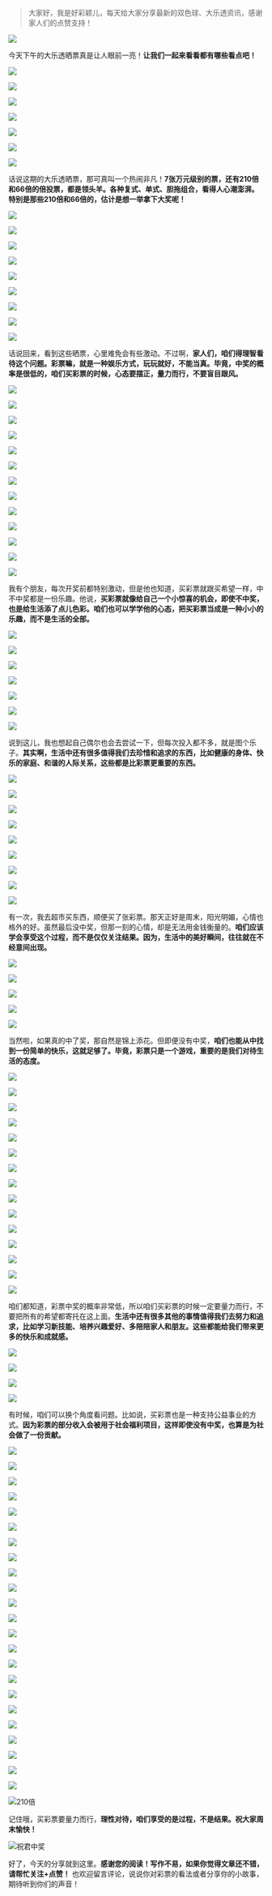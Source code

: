 > 大家好，我是好彩颖儿，每天给大家分享最新的双色球、大乐透资讯，感谢家人们的点赞支持！

![](https://cdn.jsdelivr.net/gh/wangwenjie1314/PicCDN/2024-7-12/1720763627240-image.png)


今天下午的大乐透晒票真是让人眼前一亮！**让我们一起来看看都有哪些看点吧！**


![](https://cdn.jsdelivr.net/gh/wangwenjie1314/PicCDN/2024-8-17/1723879475038-image.png)

![](https://cdn.jsdelivr.net/gh/wangwenjie1314/PicCDN/2024-8-17/1723879469023-image.png)

![](https://cdn.jsdelivr.net/gh/wangwenjie1314/PicCDN/2024-8-17/1723879522481-image.png)

![](https://cdn.jsdelivr.net/gh/wangwenjie1314/PicCDN/2024-8-17/1723879518603-image.png)

![](https://cdn.jsdelivr.net/gh/wangwenjie1314/PicCDN/2024-8-17/1723879591021-image.png)


![](https://cdn.jsdelivr.net/gh/wangwenjie1314/PicCDN/2024-8-17/1723879585310-image.png)

![](https://cdn.jsdelivr.net/gh/wangwenjie1314/PicCDN/2024-8-17/1723879579014-image.png)

话说这期的大乐透晒票，那可真叫一个热闹非凡！**7张万元级别的票，还有210倍和66倍的倍投票，都是领头羊。各种复式、单式、胆拖组合，看得人心潮澎湃。特别是那些210倍和66倍的，估计是想一举拿下大奖呢！**


![](https://cdn.jsdelivr.net/gh/wangwenjie1314/PicCDN/2024-8-17/1723879604278-image.png)


![](https://cdn.jsdelivr.net/gh/wangwenjie1314/PicCDN/2024-8-17/1723879538037-image.png)

![](https://cdn.jsdelivr.net/gh/wangwenjie1314/PicCDN/2024-8-17/1723879534279-image.png)


![](https://cdn.jsdelivr.net/gh/wangwenjie1314/PicCDN/2024-8-17/1723879461697-image.png)

![](https://cdn.jsdelivr.net/gh/wangwenjie1314/PicCDN/2024-8-17/1723879455660-image.png)

![](https://cdn.jsdelivr.net/gh/wangwenjie1314/PicCDN/2024-8-17/1723879513629-image.png)

![](https://cdn.jsdelivr.net/gh/wangwenjie1314/PicCDN/2024-8-17/1723879510199-image.png)

![](https://cdn.jsdelivr.net/gh/wangwenjie1314/PicCDN/2024-8-17/1723879506806-image.png)

![](https://cdn.jsdelivr.net/gh/wangwenjie1314/PicCDN/2024-8-17/1723879502149-image.png)


话说回来，看到这些晒票，心里难免会有些激动。不过啊，**家人们，咱们得理智看待这个问题。彩票嘛，就是一种娱乐方式，玩玩就好，不能当真。毕竟，中奖的概率是很低的，咱们买彩票的时候，心态要摆正，量力而行，不要盲目跟风。**


![](https://cdn.jsdelivr.net/gh/wangwenjie1314/PicCDN/2024-8-17/1723879859902-image.png)

![](https://cdn.jsdelivr.net/gh/wangwenjie1314/PicCDN/2024-8-17/1723879854431-image.png)

![](https://cdn.jsdelivr.net/gh/wangwenjie1314/PicCDN/2024-8-17/1723879848344-image.png)

![](https://cdn.jsdelivr.net/gh/wangwenjie1314/PicCDN/2024-8-17/1723879842833-image.png)

![](https://cdn.jsdelivr.net/gh/wangwenjie1314/PicCDN/2024-8-17/1723879567152-image.png)

![](https://cdn.jsdelivr.net/gh/wangwenjie1314/PicCDN/2024-8-17/1723879561946-image.png)

![](https://cdn.jsdelivr.net/gh/wangwenjie1314/PicCDN/2024-8-17/1723879556850-image.png)

![](https://cdn.jsdelivr.net/gh/wangwenjie1314/PicCDN/2024-8-17/1723879550200-image.png)


![](https://cdn.jsdelivr.net/gh/wangwenjie1314/PicCDN/2024-8-17/1723879623422-image.png)

![](https://cdn.jsdelivr.net/gh/wangwenjie1314/PicCDN/2024-8-17/1723879619278-image.png)

![](https://cdn.jsdelivr.net/gh/wangwenjie1314/PicCDN/2024-8-17/1723879612107-image.png)

![](https://cdn.jsdelivr.net/gh/wangwenjie1314/PicCDN/2024-8-17/1723879637548-image.png)

![](https://cdn.jsdelivr.net/gh/wangwenjie1314/PicCDN/2024-8-17/1723879644588-image.png)


我有个朋友，每次开奖前都特别激动，但是他也知道，买彩票就跟买希望一样，中不中奖都是一份乐趣。他说，**买彩票就像给自己一个小惊喜的机会，即使不中奖，也是给生活添了点儿色彩。咱们也可以学学他的心态，把买彩票当成是一种小小的乐趣，而不是生活的全部。**

![](https://cdn.jsdelivr.net/gh/wangwenjie1314/PicCDN/2024-8-17/1723879630567-image.png)

![](https://cdn.jsdelivr.net/gh/wangwenjie1314/PicCDN/2024-8-17/1723879792429-image.png)

![](https://cdn.jsdelivr.net/gh/wangwenjie1314/PicCDN/2024-8-17/1723879789099-image.png)

![](https://cdn.jsdelivr.net/gh/wangwenjie1314/PicCDN/2024-8-17/1723879785789-image.png)

![](https://cdn.jsdelivr.net/gh/wangwenjie1314/PicCDN/2024-8-17/1723879906805-image.png)

![](https://cdn.jsdelivr.net/gh/wangwenjie1314/PicCDN/2024-8-17/1723879902581-image.png)

![](https://cdn.jsdelivr.net/gh/wangwenjie1314/PicCDN/2024-8-17/1723879716975-image.png)

说到这儿，我也想起自己偶尔也会去尝试一下，但每次投入都不多，就是图个乐子。**其实啊，生活中还有很多值得我们去珍惜和追求的东西，比如健康的身体、快乐的家庭、和谐的人际关系，这些都是比彩票更重要的东西。**





![](https://cdn.jsdelivr.net/gh/wangwenjie1314/PicCDN/2024-8-17/1723879819361-image.png)

![](https://cdn.jsdelivr.net/gh/wangwenjie1314/PicCDN/2024-8-17/1723879815728-image.png)

![](https://cdn.jsdelivr.net/gh/wangwenjie1314/PicCDN/2024-8-17/1723879810594-image.png)

![](https://cdn.jsdelivr.net/gh/wangwenjie1314/PicCDN/2024-8-17/1723879803615-image.png)

![](https://cdn.jsdelivr.net/gh/wangwenjie1314/PicCDN/2024-8-17/1723879781941-image.png)

![](https://cdn.jsdelivr.net/gh/wangwenjie1314/PicCDN/2024-8-17/1723879778465-image.png)

![](https://cdn.jsdelivr.net/gh/wangwenjie1314/PicCDN/2024-8-17/1723879687014-image.png)

![](https://cdn.jsdelivr.net/gh/wangwenjie1314/PicCDN/2024-8-17/1723879681155-image.png)

![](https://cdn.jsdelivr.net/gh/wangwenjie1314/PicCDN/2024-8-17/1723879661227-image.png)





有一次，我去超市买东西，顺便买了张彩票。那天正好是周末，阳光明媚，心情也格外的好。虽然最后没中奖，但那一刻的心情，却是无法用金钱衡量的。**咱们应该学会享受这个过程，而不是仅仅关注结果。因为，生活中的美好瞬间，往往就在不经意间出现。**



![](https://cdn.jsdelivr.net/gh/wangwenjie1314/PicCDN/2024-8-17/1723879709835-image.png)

![](https://cdn.jsdelivr.net/gh/wangwenjie1314/PicCDN/2024-8-17/1723879705215-image.png)

![](https://cdn.jsdelivr.net/gh/wangwenjie1314/PicCDN/2024-8-17/1723879701214-image.png)

![](https://cdn.jsdelivr.net/gh/wangwenjie1314/PicCDN/2024-8-17/1723879697546-image.png)

![](https://cdn.jsdelivr.net/gh/wangwenjie1314/PicCDN/2024-8-17/1723879693012-image.png)





当然啦，如果真的中了奖，那自然是锦上添花。但即便没有中奖，**咱们也能从中找到一份简单的快乐，这就足够了。毕竟，彩票只是一个游戏，重要的是我们对待生活的态度。**


![](https://cdn.jsdelivr.net/gh/wangwenjie1314/PicCDN/2024-8-17/1723879797758-image.png)

![](https://cdn.jsdelivr.net/gh/wangwenjie1314/PicCDN/2024-8-17/1723879671790-image.png)


![](https://cdn.jsdelivr.net/gh/wangwenjie1314/PicCDN/2024-8-17/1723879877921-image.png)

![](https://cdn.jsdelivr.net/gh/wangwenjie1314/PicCDN/2024-8-17/1723879874212-image.png)


![](https://cdn.jsdelivr.net/gh/wangwenjie1314/PicCDN/2024-8-17/1723879892833-image.png)


![](https://cdn.jsdelivr.net/gh/wangwenjie1314/PicCDN/2024-8-17/1723880061708-image.png)

![](https://cdn.jsdelivr.net/gh/wangwenjie1314/PicCDN/2024-8-17/1723880055626-image.png)

![](https://cdn.jsdelivr.net/gh/wangwenjie1314/PicCDN/2024-8-17/1723880051494-image.png)

![](https://cdn.jsdelivr.net/gh/wangwenjie1314/PicCDN/2024-8-17/1723880047441-image.png)

![](https://cdn.jsdelivr.net/gh/wangwenjie1314/PicCDN/2024-8-17/1723880041321-image.png)

![](https://cdn.jsdelivr.net/gh/wangwenjie1314/PicCDN/2024-8-17/1723880083405-image.png)

![](https://cdn.jsdelivr.net/gh/wangwenjie1314/PicCDN/2024-8-17/1723880078160-image.png)

![](https://cdn.jsdelivr.net/gh/wangwenjie1314/PicCDN/2024-8-17/1723880072573-image.png)

![](https://cdn.jsdelivr.net/gh/wangwenjie1314/PicCDN/2024-8-17/1723880066665-image.png)

![](https://cdn.jsdelivr.net/gh/wangwenjie1314/PicCDN/2024-8-17/1723880088567-image.png)


咱们都知道，彩票中奖的概率非常低，所以咱们买彩票的时候一定要量力而行，不要把所有的希望都寄托在这上面。**生活中还有很多其他的事情值得我们去努力和追求，比如学习新技能、培养兴趣爱好、多陪陪家人和朋友。这些都能给我们带来更多的快乐和成就感。**


![](https://cdn.jsdelivr.net/gh/wangwenjie1314/PicCDN/2024-8-17/1723879654094-image.png)

![](https://cdn.jsdelivr.net/gh/wangwenjie1314/PicCDN/2024-8-17/1723879769190-image.png)

![](https://cdn.jsdelivr.net/gh/wangwenjie1314/PicCDN/2024-8-17/1723879491755-image.png)

![](https://cdn.jsdelivr.net/gh/wangwenjie1314/PicCDN/2024-8-17/1723879487089-image.png)

有时候，咱们可以换个角度看问题。比如说，买彩票也是一种支持公益事业的方式。**因为彩票的部分收入会被用于社会福利项目，这样即使没有中奖，也算是为社会做了一份贡献。**


![](https://cdn.jsdelivr.net/gh/wangwenjie1314/PicCDN/2024-8-17/1723879960260-image.png)

![](https://cdn.jsdelivr.net/gh/wangwenjie1314/PicCDN/2024-8-17/1723879955740-image.png)

![](https://cdn.jsdelivr.net/gh/wangwenjie1314/PicCDN/2024-8-17/1723879949243-image.png)

![](https://cdn.jsdelivr.net/gh/wangwenjie1314/PicCDN/2024-8-17/1723879945226-image.png)

![](https://cdn.jsdelivr.net/gh/wangwenjie1314/PicCDN/2024-8-17/1723879941907-image.png)

![](https://cdn.jsdelivr.net/gh/wangwenjie1314/PicCDN/2024-8-17/1723879938175-image.png)

![](https://cdn.jsdelivr.net/gh/wangwenjie1314/PicCDN/2024-8-17/1723879934335-image.png)

![](https://cdn.jsdelivr.net/gh/wangwenjie1314/PicCDN/2024-8-17/1723879930715-image.png)

![](https://cdn.jsdelivr.net/gh/wangwenjie1314/PicCDN/2024-8-17/1723879923948-image.png)

![](https://cdn.jsdelivr.net/gh/wangwenjie1314/PicCDN/2024-8-17/1723879918241-image.png)

![](https://cdn.jsdelivr.net/gh/wangwenjie1314/PicCDN/2024-8-17/1723879914233-image.png)

![](https://cdn.jsdelivr.net/gh/wangwenjie1314/PicCDN/2024-8-17/1723879965907-image.png)


![](https://cdn.jsdelivr.net/gh/wangwenjie1314/PicCDN/2024-8-17/1723880008842-image.png)

![](https://cdn.jsdelivr.net/gh/wangwenjie1314/PicCDN/2024-8-17/1723880002199-image.png)

![](https://cdn.jsdelivr.net/gh/wangwenjie1314/PicCDN/2024-8-17/1723879996957-image.png)

![](https://cdn.jsdelivr.net/gh/wangwenjie1314/PicCDN/2024-8-17/1723879993232-image.png)

![](https://cdn.jsdelivr.net/gh/wangwenjie1314/PicCDN/2024-8-17/1723879988100-image.png)

![](https://cdn.jsdelivr.net/gh/wangwenjie1314/PicCDN/2024-8-17/1723879984516-image.png)

![](https://cdn.jsdelivr.net/gh/wangwenjie1314/PicCDN/2024-8-17/1723879980969-image.png)

![](https://cdn.jsdelivr.net/gh/wangwenjie1314/PicCDN/2024-8-17/1723879977186-image.png)


![](https://cdn.jsdelivr.net/gh/wangwenjie1314/PicCDN/2024-8-17/1723880024272-image.png)

![](https://cdn.jsdelivr.net/gh/wangwenjie1314/PicCDN/2024-8-17/1723880019591-image.png)

![](https://cdn.jsdelivr.net/gh/wangwenjie1314/PicCDN/2024-8-17/1723880014817-image.png)


![210倍](https://cdn.jsdelivr.net/gh/wangwenjie1314/PicCDN/2024-8-17/1723880030579-image.png)

记住哦，买彩票要量力而行，**理性对待，咱们享受的是过程，不是结果。祝大家周末愉快！**


![祝君中奖](https://cdn.jsdelivr.net/gh/wangwenjie1314/PicCDN/2024-8-17/1723880152297-image.png)

好了，今天的分享就到这里。**感谢您的阅读！写作不易，如果你觉得文章还不错，请帮忙关注+点赞！** 也欢迎留言评论，说说你对彩票的看法或者分享你的小故事，期待听到你们的声音！




